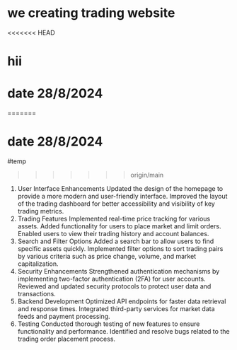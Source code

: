 # we creating trading website
<<<<<<< HEAD
# hii
# date 28/8/2024
=======
# date 28/8/2024
#temp
>>>>>>> origin/main
1. User Interface Enhancements
Updated the design of the homepage to provide a more modern and user-friendly interface.
Improved the layout of the trading dashboard for better accessibility and visibility of key trading metrics.
2. Trading Features
Implemented real-time price tracking for various assets.
Added functionality for users to place market and limit orders.
Enabled users to view their trading history and account balances.
3. Search and Filter Options
Added a search bar to allow users to find specific assets quickly.
Implemented filter options to sort trading pairs by various criteria such as price change, volume, and market capitalization.
4. Security Enhancements
Strengthened authentication mechanisms by implementing two-factor authentication (2FA) for user accounts.
Reviewed and updated security protocols to protect user data and transactions.
5. Backend Development
Optimized API endpoints for faster data retrieval and response times.
Integrated third-party services for market data feeds and payment processing.
6. Testing
Conducted thorough testing of new features to ensure functionality and performance.
Identified and resolve  bugs related to the trading order placement process.